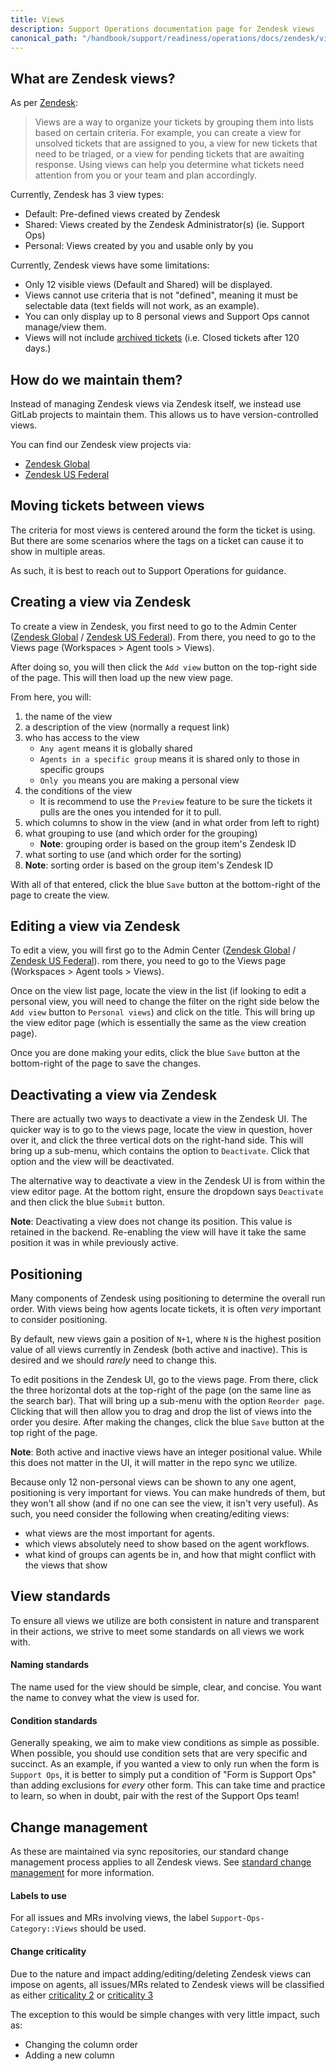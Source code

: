 ```yaml
---
title: Views
description: Support Operations documentation page for Zendesk views
canonical_path: "/handbook/support/readiness/operations/docs/zendesk/views"
---
```


## What are Zendesk views?

As per
[Zendesk](https://support.zendesk.com/hc/en-us/articles/203690806-Creating-views-to-manage-ticket-workflow):

> Views are a way to organize your tickets by grouping them into lists based on
> certain criteria. For example, you can create a view for unsolved tickets
> that are assigned to you, a view for new tickets that need to be triaged, or a
> view for pending tickets that are awaiting response. Using views can help you
> determine what tickets need attention from you or your team and plan
> accordingly.

Currently, Zendesk has 3 view types:

- Default: Pre-defined views created by Zendesk
- Shared: Views created by the Zendesk Administrator(s) (ie. Support Ops)
- Personal: Views created by you and usable only by you

Currently, Zendesk views have some limitations:

- Only 12 visible views (Default and Shared) will be displayed.
- Views cannot use criteria that is not "defined", meaning it must be selectable
  data (text fields will not work, as an example).
- You can only display up to 8 personal views and Support Ops cannot manage/view
  them.
- Views will not include
  [archived tickets](https://support.zendesk.com/hc/en-us/articles/203657756-About-ticket-archiving)
  (i.e. Closed tickets after 120 days.)

## How do we maintain them?

Instead of managing Zendesk views via Zendesk itself, we instead use GitLab
projects to maintain them. This allows us to have version-controlled views.

You can find our Zendesk view projects via:

- [Zendesk Global](https://gitlab.com/gitlab-com/support/support-ops/zendesk-global/views)
- [Zendesk US Federal](https://gitlab.com/gitlab-com/support/support-ops/zendesk-us-federal/views)

## Moving tickets between views

The criteria for most views is centered around the form the ticket is using. But
there are some scenarios where the tags on a ticket can cause it to show in
multiple areas.

As such, it is best to reach out to Support Operations for guidance.

## Creating a view via Zendesk

To create a view in Zendesk, you first need to go to the Admin Center
([Zendesk Global](https://gitlab.zendesk.com/admin/) /
[Zendesk US Federal](https://gitlab-federal-support.zendesk.com/admin/)). From
there, you need to go to the Views page (Workspaces > Agent tools > Views).

After doing so, you will then click the `Add view` button on the top-right side
of the page. This will then load up the new view page.

From here, you will:

1. the name of the view
1. a description of the view (normally a request link)
1. who has access to the view
   - `Any agent` means it is globally shared
   - `Agents in a specific group` means it is shared only to those in specific
     groups
   - `Only you` means you are making a personal view
1. the conditions of the view
   - It is recommend to use the `Preview` feature to be sure the tickets it pulls
     are the ones you intended for it to pull.
1. which columns to show in the view (and in what order from left to right)
1. what grouping to use (and which order for the grouping)
   - **Note**: grouping order is based on the group item's Zendesk ID
1. what sorting to use (and which order for the sorting)
1. **Note**: sorting order is based on the group item's Zendesk ID

With all of that entered, click the blue `Save` button at the bottom-right of
the page to create the view.

## Editing a view via Zendesk

To edit a view, you will first go to the Admin Center
([Zendesk Global](https://gitlab.zendesk.com/admin/) /
[Zendesk US Federal](https://gitlab-federal-support.zendesk.com/admin/)). rom
there, you need to go to the Views page (Workspaces > Agent tools > Views).

Once on the view list page, locate the view in the list (if looking to edit a
personal view, you will need to change the filter on the right side below the
`Add view` button to `Personal views`) and click on the title. This will bring
up the view editor page (which is essentially the same as the view creation
page).

Once you are done making your edits, click the blue `Save` button at the
bottom-right of the page to save the changes.

## Deactivating a view via Zendesk

There are actually two ways to deactivate a view in the Zendesk UI. The
quicker way is to go to the views page, locate the view in question, hover
over it, and click the three vertical dots on the right-hand side. This will
bring up a sub-menu, which contains the option to `Deactivate`. Click that
option and the view will be deactivated.

The alternative way to deactivate a view in the Zendesk UI is from within
the view editor page. At the bottom right, ensure the dropdown says
`Deactivate` and then click the blue `Submit` button.

**Note**: Deactivating a view does not change its position. This value is
retained in the backend. Re-enabling the view will have it take the same
position it was in while previously active.

## Positioning

Many components of Zendesk using positioning to determine the overall run order.
With views being how agents locate tickets, it is often _very_ important to
consider positioning.

By default, new views gain a position of `N+1`, where `N` is the highest
position value of all views currently in Zendesk (both active and inactive).
This is desired and we should _rarely_ need to change this.

To edit positions in the Zendesk UI, go to the views page. From there,
click the three horizontal dots at the top-right of the page (on the same line
as the search bar). That will bring up a sub-menu with the option
`Reorder page`. Clicking that will then allow you to drag and drop the list of
views into the order you desire. After making the changes, click the blue `Save`
button at the top right of the page.

**Note**: Both active and inactive views have an integer positional value. While
this does not matter in the UI, it will matter in the repo sync we utilize.

Because only 12 non-personal views can be shown to any one agent, positioning is
very important for views. You can make hundreds of them, but they won't all show
(and if no one can see the view, it isn't very useful). As such, you need
consider the following when creating/editing views:

- what views are the most important for agents.
- which views absolutely need to show based on the agent workflows.
- what kind of groups can agents be in, and how that might conflict with the
  views that show

## View standards

To ensure all views we utilize are both consistent in nature and transparent in
their actions, we strive to meet some standards on all views we work with.

#### Naming standards

The name used for the view should be simple, clear, and concise. You want the
name to convey what the view is used for.

#### Condition standards

Generally speaking, we aim to make view conditions as simple as possible. When
possible, you should use condition sets that are very specific and succinct. As
an example, if you wanted a view to only run when the form is `Support Ops`, it
is better to simply put a condition of "Form is Support Ops" than adding
exclusions for _every_ other form. This can take time and practice to learn, so
when in doubt, pair with the rest of the Support Ops team!

## Change management

As these are maintained via sync repositories, our standard change management
process applies to all Zendesk views. See
[standard change management](/handbook/support/readiness/operations/docs/change_management#standard-change-management)
for more information.

#### Labels to use

For all issues and MRs involving views, the label `Support-Ops-Category::Views`
should be used.

#### Change criticality

Due to the nature and impact adding/editing/deleting Zendesk views can impose on
agents, all issues/MRs related to Zendesk views will be classified as either
[criticality 2](/handbook/support/readiness/operations/docs/change_criticalities#criticality-1)
or
[criticality 3](/handbook/support/readiness/operations/docs/change_criticalities#criticality-2)

The exception to this would be simple changes with very little impact, such as:

- Changing the column order
- Adding a new column
